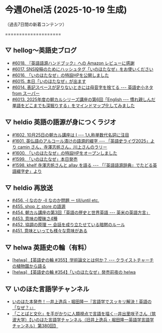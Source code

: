 # 今週のhel活 (2025-10-19 生成)
（過去7日間の新着コンテンツ）

====================

## ▽ hellog～英語史ブログ
- [#6018. 『英語語源ハンドブック』への Amazon レビューに感謝](http://user.keio.ac.jp/~rhotta/hellog/2025-10-18-1.html)
- [#6017. SNS投稿のためにハッシュタグ「いのほたなぜ」をお使いください](http://user.keio.ac.jp/~rhotta/hellog/2025-10-17-1.html)
- [#6016. 「いのほたなぜ」の特設HPを公開しました](http://user.keio.ac.jp/~rhotta/hellog/2025-10-16-1.html)
- [#6015. 本日「いのほたなぜ」が出ます](http://user.keio.ac.jp/~rhotta/hellog/2025-10-15-1.html)
- [#6014. 表記スペースが足りないときには母音字を捨てる --- 英語史小ネタ from スーパー](http://user.keio.ac.jp/~rhotta/hellog/2025-10-14-1.html)
- [#6013. 2025年度の朝カルシリーズ講座の第6回「English --- 慣れ親しんだ単語をどこまでも深掘りする」をマインドマップ化してみました](http://user.keio.ac.jp/~rhotta/hellog/2025-10-13-1.html)

## ▽ heldio 英語の語源が身につくラジオ
- [#1602. 10月25日の朝カル講座は I --- 1人称単数代名詞に注目](https://voicy.jp/channel/1950/7188849)
- [#1601. 英仏語のアルコール漬けの語源的綴字 --- 「英語史ライヴ2025」より camin さん，寺澤志帆さん，川上さんのラリー](https://voicy.jp/channel/1950/7173298)
- [#1600. 「いのほたなぜ」の特設HPをオープンしました](https://voicy.jp/channel/1950/7172967)
- [#1599. 「いのほたなぜ」本日発売](https://voicy.jp/channel/1950/7172965)
- [#1598. khelf 寺澤志帆さんと allay を語る --- 「『英語語源辞典』でたどる英語綴字史」より](https://voicy.jp/channel/1950/7150591)

## ▽ heldio 再放送
- [#456. -l なのか -ll なのか問題 ー till/until etc.](https://www.youtube.com/watch?v=l0A-tImgdaY)
- [#455. shop と store の語源](https://www.youtube.com/watch?v=Oj_gv03qspc)
- [#454. 朝カル講座の第3回「英語の歴史と世界英語 --- 英米の英語方言」](https://www.youtube.com/watch?v=LUMOhIsAOgQ)
- [#453. 意味の曖昧さ4種](https://www.youtube.com/watch?v=EQUdyv-mLcc)
- [#452. 協調の原理 ー 会話を成り立たせている暗黙のルール](https://www.youtube.com/watch?v=ia5MHZssVto)
- [#451. 意味といっても様々な意味がある](https://www.youtube.com/watch?v=sEaa4Nv4p8U)

## ▽ helwa 英語史の輪（有料）
- [[helwa] 【英語史の輪 #355】学術論文とは何か？ --- クライストチャーチの植物園から語る](https://voicy.jp/channel/1950/7187840)
- [[helwa] 【英語史の輪 #354】「いのほたなぜ」発売前夜の helwa](https://voicy.jp/channel/1950/7172464)

## ▽ いのほた言語学チャンネル
- [いのほた本発売！--井上逸兵・堀田隆一『言語学でスッキリ解決！英語の「なぜ？」』](https://www.youtube.com/watch?v=zr-QKaYVXM0)
- [「ことばと文化」を手がかりに人類視点で言語を描く--井出里咲子さん（筑波大学）【いのほた言語学チャンネル（旧井上逸兵・堀田隆一英語学言語学チャンネル）第380回】](https://www.youtube.com/watch?v=6WmcXHbbwmM)

